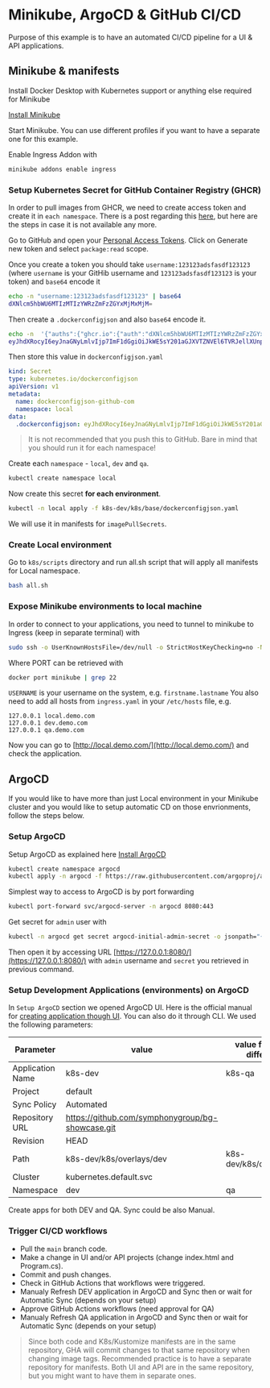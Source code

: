# Minikube, ArgoCD & GitHub CI/CD

Purpose of this example is to have an automated CI/CD pipeline for a UI & API applications.

## Minikube & manifests

Install Docker Desktop with Kubernetes support or anything else required for Minikube

[Install Minikube](https://minikube.sigs.k8s.io/docs/start/)

Start Minikube. You can use different profiles if you want to have a separate one for this example.

Enable Ingress Addon with

```bash
minikube addons enable ingress
```

### Setup Kubernetes Secret for GitHub Container Registry (GHCR)

In order to pull images from GHCR, we need to create access token and create it in `each namespace`. There is a post regarding this [here](https://dev.to/asizikov/using-github-container-registry-with-kubernetes-38fb), but here are the steps in case it is not available any more.

Go to GitHub and open your [Personal Access Tokens](https://github.com/settings/tokens). Click on Generate new token and select `package:read` scope.

Once you create a token you should take `username:123123adsfasdf123123` (where `username` is your GitHib username and `123123adsfasdf123123` is your token) and `base64` encode it

```bash
echo -n "username:123123adsfasdf123123" | base64
dXNlcm5hbWU6MTIzMTIzYWRzZmFzZGYxMjMxMjM=
```

Then create a `.dockerconfigjson` and also `base64` encode it.

```bash
echo -n  '{"auths":{"ghcr.io":{"auth":"dXNlcm5hbWU6MTIzMTIzYWRzZmFzZGYxMjMxMjM="}}}' | base64
eyJhdXRocyI6eyJnaGNyLmlvIjp7ImF1dGgiOiJkWE5sY201aGJXVTZNVEl6TVRJellXUnpabUZ6WkdZeE1qTXhNak09In19fQ==
```

Then store this value in `dockerconfigjson.yaml`

```yaml
kind: Secret
type: kubernetes.io/dockerconfigjson
apiVersion: v1
metadata:
  name: dockerconfigjson-github-com
  namespace: local
data:
  .dockerconfigjson: eyJhdXRocyI6eyJnaGNyLmlvIjp7ImF1dGgiOiJkWE5sY201aGJXVTZNVEl6TVRJellXUnpabUZ6WkdZeE1qTXhNak09In19fQ==
```

> It is not recommended that you push this to GitHub.
> Bare in mind that you should run it for each namespace!

Create each `namespace` - `local`, `dev` and `qa`.

```bash
kubectl create namespace local
```

Now create this secret **for each environment**.

```bash
kubectl -n local apply -f k8s-dev/k8s/base/dockerconfigjson.yaml
```

We will use it in manifests for `imagePullSecrets`.

### Create Local environment

Go to `k8s/scripts` directory and run all.sh script that will apply all manifests for Local namespace.

```bash
bash all.sh
```

### Expose Minikube environments to local machine

In order to connect to your applications, you need to tunnel to minikube to Ingress (keep in separate terminal) with

```bash
sudo ssh -o UserKnownHostsFile=/dev/null -o StrictHostKeyChecking=no -N docker@127.0.0.1 -p PORT -i /Users/USERNAME/.minikube/machines/minikube/id_rsa -L 80:127.0.0.1:80
```

Where PORT can be retrieved with

```bash
docker port minikube | grep 22
```

`USERNAME` is your username on the system, e.g. `firstname.lastname`
You also need to add all hosts from `ingress.yaml` in your `/etc/hosts` file, e.g.

```text
127.0.0.1 local.demo.com
127.0.0.1 dev.demo.com
127.0.0.1 qa.demo.com
```

Now you can go to [http://local.demo.com/](http://local.demo.com/) and check the application.

## ArgoCD

If you would like to have more than just Local environment in your Minikube cluster and you would like to setup automatic CD on those envrionments, follow the steps below.

### Setup ArgoCD

Setup ArgoCD as explained here [Install ArgoCD](https://argo-cd.readthedocs.io/en/stable/getting_started/#1-install-argo-cd)

```bash
kubectl create namespace argocd
kubectl apply -n argocd -f https://raw.githubusercontent.com/argoproj/argo-cd/stable/manifests/install.yaml
```

Simplest way to access to ArgoCD is by port forwarding

```bash
kubectl port-forward svc/argocd-server -n argocd 8080:443
```

Get secret for `admin` user with

```bash
kubectl -n argocd get secret argocd-initial-admin-secret -o jsonpath="{.data.password}" | base64 -d; echo
```

Then open it by accessing URL [https://127.0.0.1:8080/](https://127.0.0.1:8080/) with `admin` username and `secret` you retrieved in previous command.

### Setup Development Applications (environments) on ArgoCD

In `Setup ArgoCD` section we opened ArgoCD UI. Here is the official manual for [creating application though UI](https://argo-cd.readthedocs.io/en/stable/getting_started/#creating-apps-via-ui). You can also do it through CLI. We used the following parameters:

Parameter | value | value for QA (if different)
--- | --- | ---
Application Name | k8s-dev | k8s-qa
Project | default |
Sync Policy | Automated |
Repository URL | https://github.com/symphonygroup/bg-showcase.git |
Revision | HEAD |
Path | k8s-dev/k8s/overlays/dev | k8s-dev/k8s/overlays/qa
Cluster | kubernetes.default.svc |
Namespace | dev | qa

Create apps for both DEV and QA. Sync could be also Manual.

### Trigger CI/CD workflows

- Pull the `main` branch code.
- Make a change in UI and/or API projects (change index.html and Program.cs).
- Commit and push changes.
- Check in GitHub Actions that workflows were triggered.
- Manualy Refresh DEV application in ArgoCD and Sync then or wait for Automatic Sync (depends on your setup)
- Approve GitHub Actions workflows (need approval for QA)
- Manualy Refresh QA application in ArgoCD and Sync then or wait for Automatic Sync (depends on your setup)

> Since both code and K8s/Kustomize manifests are in the same repository, GHA will commit changes to that same repository when changing image tags. Recommended practice is to have a separate repository for manifests. Both UI and API are in the same repository, but you might want to have them in separate ones.
